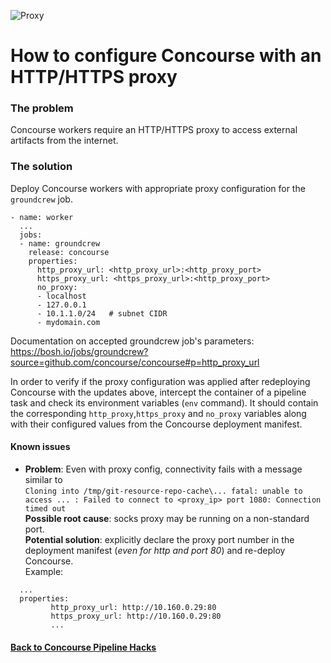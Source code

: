 ![Proxy](https://github.com/lsilvapvt/misc-support-files/raw/master/docs/images/http-proxy.png)

# How to configure Concourse with an HTTP/HTTPS proxy

### The problem

Concourse workers require an HTTP/HTTPS proxy to access external artifacts from the internet.


### The solution

Deploy Concourse workers with appropriate proxy configuration for the `groundcrew` job.

```
- name: worker
  ...
  jobs:
  - name: groundcrew
    release: concourse
    properties:
      http_proxy_url: <http_proxy_url>:<http_proxy_port>
      https_proxy_url: <https_proxy_url>:<http_proxy_port>
      no_proxy:
      - localhost
      - 127.0.0.1
      - 10.1.1.0/24   # subnet CIDR
      - mydomain.com  
```

Documentation on accepted groundcrew job's parameters:
https://bosh.io/jobs/groundcrew?source=github.com/concourse/concourse#p=http_proxy_url

In order to verify if the proxy configuration was applied after redeploying Concourse with the updates above, intercept the container of a pipeline task and check its environment variables (`env` command). It should contain the corresponding `http_proxy`,`https_proxy` and `no_proxy` variables along with their configured values from the Concourse deployment manifest.


#### Known issues

- **Problem**: Even with proxy config, connectivity fails with a message similar to  
  `Cloning into /tmp/git-resource-repo-cache\...
fatal: unable to access ... : Failed to connect to <proxy_ip> port 1080: Connection timed out`  
  **Possible root cause**: socks proxy may be running on a non-standard port.  
  **Potential solution**: explicitly declare the proxy port number in the deployment manifest (*even for http and port 80*) and re-deploy Concourse.  
  Example:  
```
  ...
  properties:
         http_proxy_url: http://10.160.0.29:80
         https_proxy_url: http://10.160.0.29:80
         ...
```



#### [Back to Concourse Pipeline Hacks](..)
